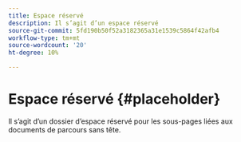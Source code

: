 ```yaml
---
title: Espace réservé
description: Il s’agit d’un espace réservé
source-git-commit: 5fd190b50f52a3182365a31e1539c5864f42afb4
workflow-type: tm+mt
source-wordcount: '20'
ht-degree: 10%

---
```



# Espace réservé {#placeholder}

Il s’agit d’un dossier d’espace réservé pour les sous-pages liées aux documents de parcours sans tête.

